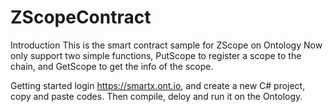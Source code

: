 # ZScopeContract

Introduction 
This is the smart contract sample for ZScope on Ontology 
Now only support two simple functions, PutScope to register a scope to the chain, and GetScope to get the info of the scope.

Getting started
login https://smartx.ont.io, and create a new C# project, copy and paste codes. 
Then compile, deloy and run it on the Ontology.